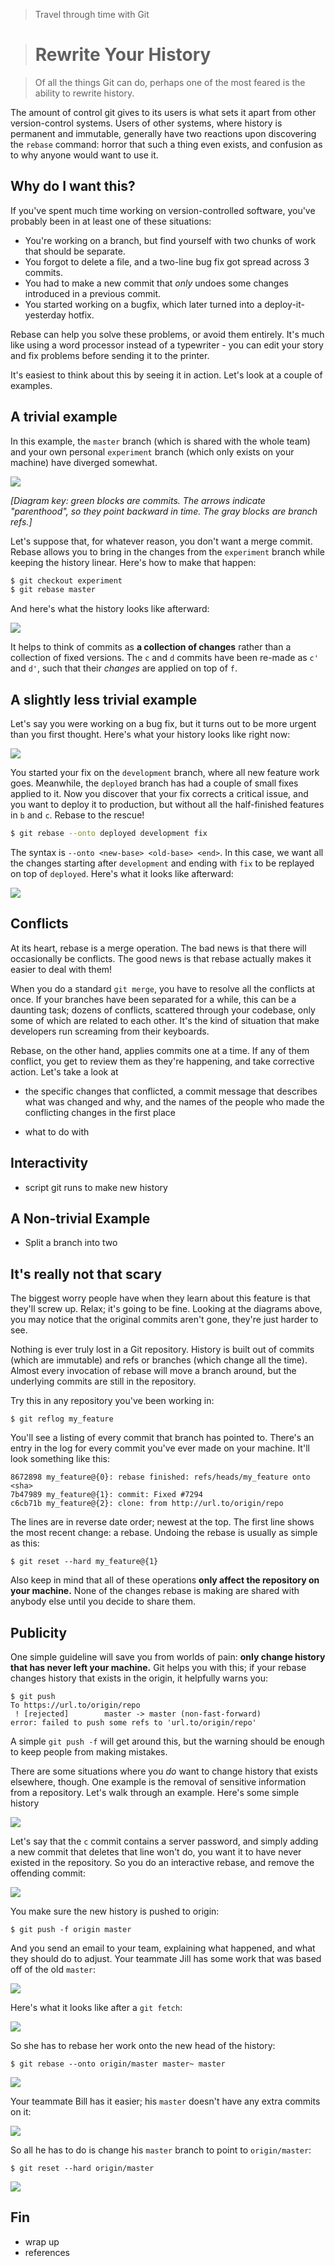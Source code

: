 > Travel through time with Git

> # Rewrite Your History

> Of all the things Git can do, perhaps one of the most feared is the ability to rewrite history.

The amount of control git gives to its users is what sets it apart from other version-control systems.
Users of other systems, where history is permanent and immutable, generally have two reactions upon discovering the `rebase` command: horror that such a thing even exists, and confusion as to why anyone would want to use it.

## Why do I want this?

If you've spent much time working on version-controlled software, you've probably been in at least one of these situations:

* You're working on a branch, but find yourself with two chunks of work that should be separate.
* You forgot to delete a file, and a two-line bug fix got spread across 3 commits.
* You had to make a new commit that *only* undoes some changes introduced in a previous commit. 
* You started working on a bugfix, which later turned into a deploy-it-yesterday hotfix.

Rebase can help you solve these problems, or avoid them entirely.
It's much like using a word processor instead of a typewriter - you can edit your story and fix problems before sending it to the printer.

It's easiest to think about this by seeing it in action.
Let's look at a couple of examples.

## A trivial example

In this example, the `master` branch (which is shared with the whole team) and your own personal `experiment` branch (which only exists on your machine) have diverged somewhat.

![](trivial-1a.png)

*[Diagram key: green blocks are commits. 
The arrows indicate "parenthood", so they point backward in time. The gray blocks are branch refs.]*

Let's suppose that, for whatever reason, you don't want a merge commit.
Rebase allows you to bring in the changes from the `experiment` branch while keeping the history linear.
Here's how to make that happen:

```sh
$ git checkout experiment
$ git rebase master
```

And here's what the history looks like afterward:

![](trivial-1b.png)

It helps to think of commits as **a collection of changes** rather than a collection of fixed versions. 
The `c` and `d` commits have been re-made as `c'` and `d'`, such that their *changes* are applied on top of `f`.

## A slightly less trivial example

Let's say you were working on a bug fix, but it turns out to be more urgent than you first thought.
Here's what your history looks like right now:

![](trivial-2a.png)

You started your fix on the `development` branch, where all new feature work goes.
Meanwhile, the `deployed` branch has had a couple of small fixes applied to it.
Now you discover that your fix corrects a critical issue, and you want to deploy it to production, but without all the half-finished features in `b` and `c`.
Rebase to the rescue!

```sh
$ git rebase --onto deployed development fix
```

The syntax is `--onto <new-base> <old-base> <end>`.
In this case, we want all the changes starting after `development` and ending with `fix` to be replayed on top of `deployed`.
Here's what it looks like afterward:

![](trivial-2b.png)


## Conflicts

At its heart, rebase is a merge operation.
The bad news is that there will occasionally be conflicts.
The good news is that rebase actually makes it easier to deal with them!

When you do a standard `git merge`, you have to resolve all the conflicts at once.
If your branches have been separated for a while, this can be a daunting task; dozens of conflicts, scattered through your codebase, only some of which are related to each other.
It's the kind of situation that make developers run screaming from their keyboards.

Rebase, on the other hand, applies commits one at a time.
If any of them conflict, you get to review them as they're happening, and take corrective action.
Let's take a look at 

* the specific changes that conflicted, a commit message that describes what was changed and why, and the names of the people who made the conflicting changes in the first place  

* what to do with 

## Interactivity

* script git runs to make new history

## A Non-trivial Example

* Split a branch into two

## It's really not that scary

The biggest worry people have when they learn about this feature is that they'll screw up.
Relax; it's going to be fine.
Looking at the diagrams above, you may notice that the original commits aren't gone, they're just harder to see. 

Nothing is ever truly lost in a Git repository.
History is built out of commits (which are immutable) and refs or branches (which change all the time).
Almost every invocation of rebase will move a branch around, but the underlying commits are still in the repository.

Try this in any repository you've been working in:

	$ git reflog my_feature

You'll see a listing of every commit that branch has pointed to.
There's an entry in the log for every commit you've ever made on your machine.
It'll look something like this:

	8672898 my_feature@{0}: rebase finished: refs/heads/my_feature onto <sha>
	7b47989 my_feature@{1}: commit: Fixed #7294
	c6cb71b my_feature@{2}: clone: from http://url.to/origin/repo

The lines are in reverse date order; newest at the top.
The first line shows the most recent change: a rebase.
Undoing the rebase is usually as simple as this:

	$ git reset --hard my_feature@{1}

Also keep in mind that all of these operations **only affect the repository on your machine.**
None of the changes rebase is making are shared with anybody else until you decide to share them.

## Publicity

One simple guideline will save you from worlds of pain: **only change history that has never left your machine.**
Git helps you with this; if your rebase changes history that exists in the origin, it helpfully warns you:

	$ git push
	To https://url.to/origin/repo
	 ! [rejected]        master -> master (non-fast-forward)
	error: failed to push some refs to 'url.to/origin/repo'

A simple `git push -f` will get around this, but the warning should be enough to keep people from making mistakes.

There are some situations where you *do* want to change history that exists elsewhere, though.
One example is the removal of sensitive information from a repository.
Let's walk through an example.
Here's some simple history

![](public-a.png)

Let's say that the `c` commit contains a server password, and simply adding a new commit that deletes that line won't do, you want it to have never existed in the repository.
So you do an interactive rebase, and remove the offending commit:

![](public-b.png)

You make sure the new history is pushed to origin:

	$ git push -f origin master

And you send an email to your team, explaining what happened, and what they should do to adjust.
Your teammate Jill has some work that was based off of the old `master`:

![](public-c.png)

Here's what it looks like after a `git fetch`:

![](public-d.png)

So she has to rebase her work onto the new head of the history:

	$ git rebase --onto origin/master master~ master

![](public-e.png)

Your teammate Bill has it easier; his `master` doesn't have any extra commits on it:

![](public-f.png)

So all he has to do is change his `master` branch to point to `origin/master`:

	$ git reset --hard origin/master

![](public-g.png)

## Fin

* wrap up
* references